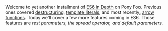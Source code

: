 Welcome to yet another installment of [ES6 in Depth][1] on Pony Foo. Previous ones covered [destructuring][2], [template literals][3], and most recently, [arrow functions][4]. Today we'll cover a few more features coming in ES6\. Those features are _rest parameters, the spread operator, and default parameters._

[1]: /articles/tagged/es6-in-depth
[2]: /articles/es6-destructuring-in-depth
[3]: /articles/es6-template-strings-in-depth
[4]: /articles/es6-arrow-functions-in-depth
